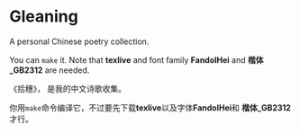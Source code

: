 # Gleaning

A personal Chinese poetry collection.

You can `make` it. Note that **texlive** and font family **FandolHei** and **楷体_GB2312** are needed.


《拾穗》， 是我的中文诗歌收集。

你用`make`命令编译它，不过要先下载**texlive**以及字体**FandolHei**和 **楷体_GB2312**才行。